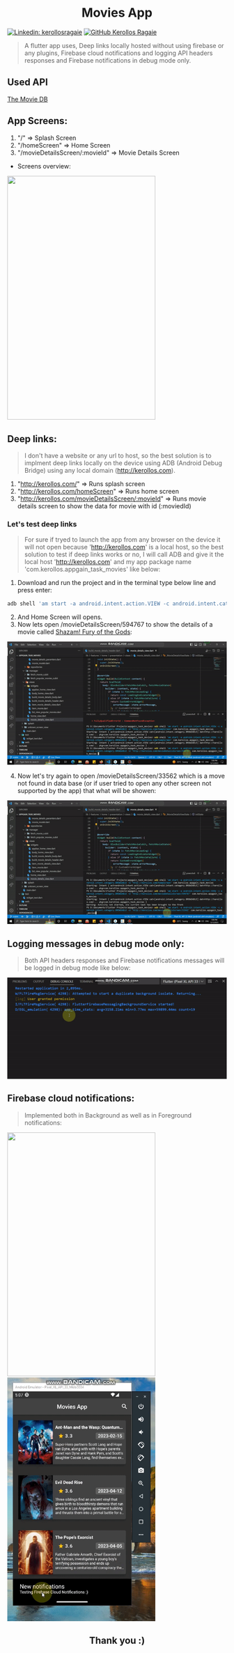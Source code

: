 <h1 align="center">Movies App</h1>

[![Linkedin: kerollosragaie](https://img.shields.io/badge/-kerollosragaie-blue?style=flat-square&logo=Linkedin&logoColor=white&link=https://www.linkedin.com/in/kerollos-ragaie-youssef-b9529aa6/)](https://www.linkedin.com/in/kerollos-ragaie/)
[![GitHub Kerollos Ragaie](https://img.shields.io/github/followers/kerolosragaie?label=follow&style=social)](https://github.com/kerolosragaie)
> A flutter app uses, Deep links locally hosted without using firebase or any plugins, Firebase cloud notifications and logging API headers responses and Firebase notifications in debug mode only.

## Used API
[The Movie DB](https://developers.themoviedb.org/3/movies)

## App Screens:
1. "/" => Splash Screen
1. "/homeScreen" => Home Screen
1. "/movieDetailsScreen/:movieId" => Movie Details Screen
- Screens overview:

<img src="assets/gifs/overview.gif" width="340" height="560"/>

## Deep links:
> I don't have a website or any url to host, so the best solution is to implment deep links locally on the device using ADB (Android Debug Bridge) using any local domain (http://kerollos.com).

1. "http://kerollos.com/" => Runs splash screen 
1. "http://kerollos.com/homeScreen" => Runs home screen
1. "http://kerollos.com/movieDetailsScreen/:movieId" => Runs movie details screen to show the data for movie with id (:moviedId)

### Let's test deep links
> For sure if tryed to launch the app from any browser on the device it will not open because 'http://kerollos.com' is a local host, so the best solution to test if deep links works or no, I will call ADB and give it the local host 'http://kerollos.com' and my app package name 'com.kerollos.appgain_task_movies' like below:

1. Download and run the project and in the terminal type below line and press enter:

```Dart
adb shell 'am start -a android.intent.action.VIEW -c android.intent.category.BROWSABLE -d "http://kerollos.com/homeScreen' com.kerollos.appgain_task_movies 
```
2. And Home Screen will opens.
3. Now lets open /movieDetailsScreen/594767 to show the details of a movie called [Shazam! Fury of the Gods](https://api.themoviedb.org/3/movie/594767?api_key=c1ae2892932e63a1e39779087bb21e85&language=en-US/):

<img src="assets/gifs/deep_link_movie_details.gif" />

4. Now let's try again to open /movieDetailsScreen/33562 which is a move not found in data base (or if user tried to open any other screen not supported by the app) that what will be showen:

<img src="assets/gifs/deep_link_unkown_movie.gif"/>

## Logging messages in debug mode only:
> Both API headers responses and Firebase notifications messages will be logged in debug mode like below:

<img src="assets/gifs/logging_api_headers.gif" />

## Firebase cloud notifications:
> Implemented both in Background as well as in Foreground notifications:

<img src="assets/gifs/notifications_1.gif" width="340" height="560"/>

<img src="assets/gifs/notifications_2.gif" width="340" height="560"/>

<h2 align="center">Thank you :)</h2>



